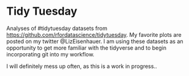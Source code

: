 # Tidy Tuesday

Analyses of #tidytuesday datasets from https://github.com/rfordatascience/tidytuesday. My favorite plots are posted on my twitter @LizEisenhauer. I am using these datasets as an opportunity to get more familiar with the tidyverse and to begin incorporating git into my workflow.

I will definitely mess up often, as this is a work in progress..

